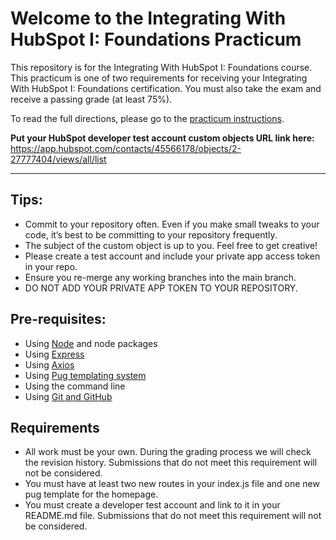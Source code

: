 # Welcome to the Integrating With HubSpot I: Foundations Practicum

This repository is for the Integrating With HubSpot I: Foundations course. This practicum is one of two requirements for receiving your Integrating With HubSpot I: Foundations certification. You must also take the exam and receive a passing grade (at least 75%).

To read the full directions, please go to the [practicum instructions](https://app.hubspot.com/academy/l/tracks/1092124/1093824/5493?language=en).

**Put your HubSpot developer test account custom objects URL link here:**
https://app.hubspot.com/contacts/45566178/objects/2-27777404/views/all/list
___
## Tips:
- Commit to your repository often. Even if you make small tweaks to your code, it’s best to be committing to your repository frequently.
- The subject of the custom object is up to you. Feel free to get creative!
- Please create a test account and include your private app access token in your repo.
- Ensure you re-merge any working branches into the main branch.
- DO NOT ADD YOUR PRIVATE APP TOKEN TO YOUR REPOSITORY. 

## Pre-requisites:
- Using [Node](https://nodejs.org/en/download) and node packages
- Using [Express](https://expressjs.com/en/starter/installing.html)
- Using [Axios](https://axios-http.com/docs/intro)
- Using [Pug templating system](https://pugjs.org/api/getting-started.html)
- Using the command line
- Using [Git and GitHub](https://product.hubspot.com/blog/git-and-github-tutorial-for-beginners)

## Requirements
- All work must be your own. During the grading process we will check the revision history. Submissions that do not meet this requirement will not be considered.
- You must have at least two new routes in your index.js file and one new pug template for the homepage.
- You must create a developer test account and link to it in your README.md file. Submissions that do not meet this requirement will not be considered.
